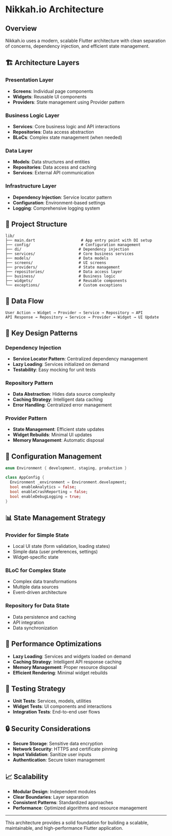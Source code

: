 # Nikkah.io Architecture

## Overview

Nikkah.io uses a modern, scalable Flutter architecture with clean separation of concerns, dependency injection, and efficient state management.

## 🏗️ Architecture Layers

### Presentation Layer
- **Screens**: Individual page components
- **Widgets**: Reusable UI components  
- **Providers**: State management using Provider pattern

### Business Logic Layer
- **Services**: Core business logic and API interactions
- **Repositories**: Data access abstraction
- **BLoCs**: Complex state management (when needed)

### Data Layer
- **Models**: Data structures and entities
- **Repositories**: Data access and caching
- **Services**: External API communication

### Infrastructure Layer
- **Dependency Injection**: Service locator pattern
- **Configuration**: Environment-based settings
- **Logging**: Comprehensive logging system

## 📁 Project Structure

```
lib/
├── main.dart                    # App entry point with DI setup
├── config/                      # Configuration management
├── di/                         # Dependency injection
├── services/                   # Core business services
├── models/                     # Data models
├── screens/                    # UI screens
├── providers/                  # State management
├── repositories/               # Data access layer
├── business/                   # Business logic
├── widgets/                    # Reusable components
└── exceptions/                 # Custom exceptions
```

## 🔄 Data Flow

```
User Action → Widget → Provider → Service → Repository → API
API Response → Repository → Service → Provider → Widget → UI Update
```

## 🎯 Key Design Patterns

### Dependency Injection
- **Service Locator Pattern**: Centralized dependency management
- **Lazy Loading**: Services initialized on demand
- **Testability**: Easy mocking for unit tests

### Repository Pattern
- **Data Abstraction**: Hides data source complexity
- **Caching Strategy**: Intelligent data caching
- **Error Handling**: Centralized error management

### Provider Pattern
- **State Management**: Efficient state updates
- **Widget Rebuilds**: Minimal UI updates
- **Memory Management**: Automatic disposal

## 🔧 Configuration Management

```dart
enum Environment { development, staging, production }

class AppConfig {
  Environment _environment = Environment.development;
  bool enableAnalytics = false;
  bool enableCrashReporting = false;
  bool enableDebugLogging = true;
}
```

## 📊 State Management Strategy

### Provider for Simple State
- Local UI state (form validation, loading states)
- Simple data (user preferences, settings)
- Widget-specific state

### BLoC for Complex State
- Complex data transformations
- Multiple data sources
- Event-driven architecture

### Repository for Data State
- Data persistence and caching
- API integration
- Data synchronization

## 🚀 Performance Optimizations

- **Lazy Loading**: Services and widgets loaded on demand
- **Caching Strategy**: Intelligent API response caching
- **Memory Management**: Proper resource disposal
- **Efficient Rendering**: Minimal widget rebuilds

## 🧪 Testing Strategy

- **Unit Tests**: Services, models, utilities
- **Widget Tests**: UI components and interactions
- **Integration Tests**: End-to-end user flows

## 🔒 Security Considerations

- **Secure Storage**: Sensitive data encryption
- **Network Security**: HTTPS and certificate pinning
- **Input Validation**: Sanitize user inputs
- **Authentication**: Secure token management

## 📈 Scalability

- **Modular Design**: Independent modules
- **Clear Boundaries**: Layer separation
- **Consistent Patterns**: Standardized approaches
- **Performance**: Optimized algorithms and resource management

---

This architecture provides a solid foundation for building a scalable, maintainable, and high-performance Flutter application. 